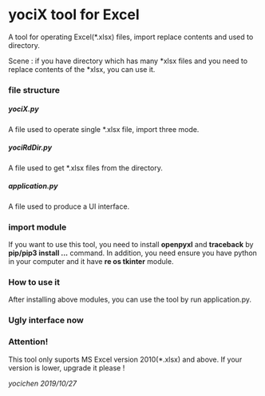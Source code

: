 # yociX tool for Excel
A tool for operating Excel(*.xlsx) files, import replace contents and used to directory.
  
Scene : if you have directory which has many *xlsx files and you need to replace contents of the *xlsx, you can use it.

### file structure
##### yociX.py
A file used to operate single *.xlsx file, import three mode.

##### yociRdDir.py
A file used to get *.xlsx files from the directory.

##### application.py
A file used to produce a UI interface.

### import module
If you want to use this tool, you need to install **openpyxl** and **traceback** by **pip/pip3 install ...** command.
In addition, you need ensure you have python in your computer and it have **re os tkinter** module.

### How to use it
After installing above modules, you can use the tool by run application.py.

### Ugly interface now

### Attention!
This tool only suports MS Excel version 2010(*.xlsx) and above. If your version is lower, upgrade it please ! 

*yocichen 2019/10/27*
